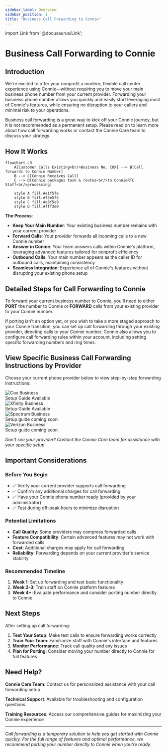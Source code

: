 ```yaml
---
sidebar_label: Overview
sidebar_position: 1
title: "Business Call Forwarding to Connie"
---
```


import Link from '@docusaurus/Link';

# Business Call Forwarding to Connie

## Introduction

We're excited to offer your nonprofit a modern, flexible call center experience using Connie—without requiring you to move your main business phone number from your current provider. Forwarding your business phone number allows you quickly and easily start leveraging most of Connie's features, while ensuring no disruption to your callers and minimal risk to your operations. 

Business call forwarding is a great way to kick off your Connie journey, but it is not recommended as a permanent setup. Please read on to learn more about how call forwarding works or contact the Connie Care team to discuss your strategy.

## How It Works

```mermaid
flowchart LR
    A[Customer Calls Existing<br/>Business No. COX] --> B[Call forwards to Connie Number]
    B --> C[Connie Receives Call]
    C --> D[Connie packages task & routes<br/>to ConnieRTC Staff<br/>processing]
    
    style A fill:#e1f5fe
    style B fill:#f3e5f5
    style C fill:#e8f5e9
    style D fill:#fff3e0
```

**The Process**:
- **Keep Your Main Number**: Your existing business number remains with your current provider
- **Forward Calls**: Your provider forwards all incoming calls to a new Connie number
- **Answer in Connie**: Your team answers calls within Connie's platform, leveraging advanced features tailored for nonprofit efficiency
- **Outbound Calls**: Your main number appears as the caller ID for outbound calls, maintaining consistency
- **Seamless Integration**: Experience all of Connie's features without disrupting your existing phone setup

## Detailed Steps for Call Forwarding to Connie

To forward your current business number to Connie, you'll need to either **PORT** the number to Connie or **FORWARD** calls from your existing provider to your Connie number. 

If porting isn't an option yet, or you wish to take a more staged approach to your Connie transition, you can set up call forwarding through your existing provider, directing calls to your Connie number. Connie also allows you to configure call forwarding rules within your account, including setting specific forwarding numbers and ring times.

## View Specific Business Call Forwarding Instructions by Provider

Choose your current phone provider below to view step-by-step forwarding instructions:

<div style={{display: 'flex', flexWrap: 'wrap', gap: '20px', justifyContent: 'center', margin: '20px 0'}}>
  
  <div style={{textAlign: 'center', width: '200px'}}>
    <div style={{height: '80px', display: 'flex', alignItems: 'center', justifyContent: 'center', marginBottom: '10px'}}>
      <Link to="/end-users/cbo-admins/channels/voice/call-forwarding/cox-communications">
        <img src="/img/providers/cox-logo.png" alt="Cox Business" style={{maxWidth: '180px', maxHeight: '60px', objectFit: 'contain'}} />
      </Link>
    </div>
    <Link to="/end-users/cbo-admins/channels/voice/call-forwarding/cox-communications" style={{textDecoration: 'none', fontWeight: 'bold'}}>
      Setup Guide Available
    </Link>
  </div>

  <div style={{textAlign: 'center', width: '200px'}}>
    <div style={{height: '80px', display: 'flex', alignItems: 'center', justifyContent: 'center', marginBottom: '10px'}}>
      <Link to="/end-users/cbo-admins/channels/voice/call-forwarding/xfinity-business">
        <img src="/img/providers/xfinity-logo.png" alt="Xfinity Business" style={{maxWidth: '180px', maxHeight: '60px', objectFit: 'contain'}} />
      </Link>
    </div>
    <Link to="/end-users/cbo-admins/channels/voice/call-forwarding/xfinity-business" style={{textDecoration: 'none', fontWeight: 'bold'}}>
      Setup Guide Available
    </Link>
  </div>

  <div style={{textAlign: 'center', width: '200px', opacity: 0.6}}>
    <div style={{height: '80px', display: 'flex', alignItems: 'center', justifyContent: 'center', marginBottom: '10px'}}>
      <img src="/img/providers/spectrum-logo.png" alt="Spectrum Business" style={{maxWidth: '180px', maxHeight: '60px', objectFit: 'contain'}} />
    </div>
    <span style={{color: '#666', fontSize: '14px'}}>
      Setup guide coming soon
    </span>
  </div>

  <div style={{textAlign: 'center', width: '200px', opacity: 0.6}}>
    <div style={{height: '80px', display: 'flex', alignItems: 'center', justifyContent: 'center', marginBottom: '10px'}}>
      <img src="/img/providers/verizon-logo.png" alt="Verizon Business" style={{maxWidth: '180px', maxHeight: '60px', objectFit: 'contain'}} />
    </div>
    <span style={{color: '#666', fontSize: '14px'}}>
      Setup guide coming soon
    </span>
  </div>

</div>

*Don't see your provider? Contact the Connie Care team for assistance with your specific setup.*

## Important Considerations

### Before You Begin
- ✅ Verify your current provider supports call forwarding
- ✅ Confirm any additional charges for call forwarding
- ✅ Have your Connie phone number ready (provided by your administrator)
- ✅ Test during off-peak hours to minimize disruption

### Potential Limitations
- **Call Quality**: Some providers may compress forwarded calls
- **Feature Compatibility**: Certain advanced features may not work with forwarded calls
- **Cost**: Additional charges may apply for call forwarding
- **Reliability**: Forwarding depends on your current provider's service stability

### Recommended Timeline
1. **Week 1**: Set up forwarding and test basic functionality
2. **Week 2-3**: Train staff on Connie platform features
3. **Week 4+**: Evaluate performance and consider porting number directly to Connie

## Next Steps

After setting up call forwarding:
1. **Test Your Setup**: Make test calls to ensure forwarding works correctly
2. **Train Your Team**: Familiarize staff with Connie's interface and features
3. **Monitor Performance**: Track call quality and any issues
4. **Plan for Porting**: Consider moving your number directly to Connie for full features

## Need Help?

**Connie Care Team**: Contact us for personalized assistance with your call forwarding setup

**Technical Support**: Available for troubleshooting and configuration questions

**Training Resources**: Access our comprehensive guides for maximizing your Connie experience

---

*Call forwarding is a temporary solution to help you get started with Connie quickly. For the full range of features and optimal performance, we recommend porting your number directly to Connie when you're ready.*